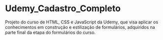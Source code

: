 # Udemy_Cadastro_Completo
Projeto do curso de HTML, CSS e JavaScript da Udemy, que visa aplicar os conhecimentos em construção e estilização de formulários, adquiridos na parte final da etapa do formulários do curso.
